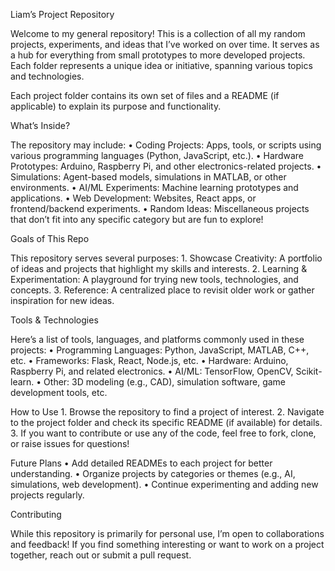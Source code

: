 Liam’s Project Repository

Welcome to my general repository! This is a collection of all my random projects, experiments, and ideas that I’ve worked on over time. It serves as a hub for everything from small prototypes to more developed projects. Each folder represents a unique idea or initiative, spanning various topics and technologies.

Each project folder contains its own set of files and a README (if applicable) to explain its purpose and functionality.

What’s Inside?

The repository may include:
	•	Coding Projects: Apps, tools, or scripts using various programming languages (Python, JavaScript, etc.).
	•	Hardware Prototypes: Arduino, Raspberry Pi, and other electronics-related projects.
	•	Simulations: Agent-based models, simulations in MATLAB, or other environments.
	•	AI/ML Experiments: Machine learning prototypes and applications.
	•	Web Development: Websites, React apps, or frontend/backend experiments.
	•	Random Ideas: Miscellaneous projects that don’t fit into any specific category but are fun to explore!

Goals of This Repo

This repository serves several purposes:
	1.	Showcase Creativity: A portfolio of ideas and projects that highlight my skills and interests.
	2.	Learning & Experimentation: A playground for trying new tools, technologies, and concepts.
	3.	Reference: A centralized place to revisit older work or gather inspiration for new ideas.

Tools & Technologies

Here’s a list of tools, languages, and platforms commonly used in these projects:
	•	Programming Languages: Python, JavaScript, MATLAB, C++, etc.
	•	Frameworks: Flask, React, Node.js, etc.
	•	Hardware: Arduino, Raspberry Pi, and related electronics.
	•	AI/ML: TensorFlow, OpenCV, Scikit-learn.
	•	Other: 3D modeling (e.g., CAD), simulation software, game development tools, etc.

How to Use
	1.	Browse the repository to find a project of interest.
	2.	Navigate to the project folder and check its specific README (if available) for details.
	3.	If you want to contribute or use any of the code, feel free to fork, clone, or raise issues for questions!

Future Plans
	•	Add detailed READMEs to each project for better understanding.
	•	Organize projects by categories or themes (e.g., AI, simulations, web development).
	•	Continue experimenting and adding new projects regularly.

Contributing

While this repository is primarily for personal use, I’m open to collaborations and feedback! If you find something interesting or want to work on a project together, reach out or submit a pull request.
